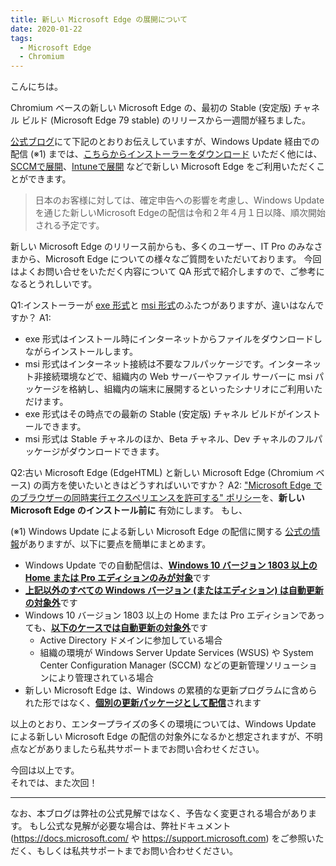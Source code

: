 ```yaml
---
title: 新しい Microsoft Edge の展開について
date: 2020-01-22
tags: 
  - Microsoft Edge
  - Chromium
---
```


こんにちは。

Chromium ベースの新しい Microsoft Edge の、最初の Stable (安定版) チャネル ビルド (Microsoft Edge 79 stable) のリリースから一週間が経ちました。

[公式ブログ](https://blogs.windows.com/japan/2020/01/16/upgrading-new-microsoft-edge-79-chromium/)にて下記のとおりお伝えしていますが、Windows Update 経由での配信 (※1) までは、[こちらからインストーラーをダウンロード](https://www.microsoft.com/edge) いただく他には、[SCCMで展開](https://docs.microsoft.com/en-us/configmgr/apps/deploy-use/deploy-edge?toc=https://docs.microsoft.com/DeployEdge/toc.json&bc=https://docs.microsoft.com/DeployEdge/breadcrumb/toc.json)、[Intuneで展開](https://docs.microsoft.com/en-us/intune/apps/apps-windows-edge?toc=https://docs.microsoft.com/DeployEdge/toc.json&bc=https://docs.microsoft.com/DeployEdge/breadcrumb/toc.json) などで新しい Microsoft Edge をご利用いただくことができます。

> 日本のお客様に対しては、確定申告への影響を考慮し、Windows Updateを通じた新しいMicrosoft Edgeの配信は令和２年４月１日以降、順次開始される予定です。

新しい Microsoft Edge のリリース前からも、多くのユーザー、IT Pro のみなさまから、Microsoft Edge についての様々なご質問をいただいております。
今回はよくお問い合せをいただく内容について QA 形式で紹介しますので、ご参考になるとうれしいです。

Q1:インストーラーが [exe 形式](https://www.microsoft.com/en-us/edge)と [msi 形式](https://www.microsoft.com/en-us/edge/business/download)のふたつがありますが、違いはなんですか？
A1:
- exe 形式はインストール時にインターネットからファイルをダウンロードしながらインストールします。
- msi 形式はインターネット接続は不要なフルパッケージです。インターネット非接続環境などで、組織内の Web サーバーやファイル サーバーに msi パッケージを格納し、組織内の端末に展開するといったシナリオにご利用いただけます。
- exe 形式はその時点での最新の Stable (安定版) チャネル ビルドがインストールできます。
- msi 形式は Stable チャネルのほか、Beta チャネル、Dev チャネルのフルパッケージがダウンロードできます。

Q2:古い Microsoft Edge (EdgeHTML) と新しい Microsoft Edge (Chromium ベース) の両方を使いたいときはどうすればいいですか？
A2:
["Microsoft Edge でのブラウザーの同時実行エクスペリエンスを許可する" ポリシー](https://docs.microsoft.com/en-us/deployedge/microsoft-edge-sysupdate-access-old-edge)を、**新しい Microsoft Edge のインストール前に** 有効にします。
もし、

(※1)
Windows Update による新しい Microsoft Edge の配信に関する [公式の情報](https://docs.microsoft.com/en-us/DeployEdge/microsoft-edge-blocker-toolkit)がありますが、以下に要点を簡単にまとめます。

- Windows Update での自動配信は、<u>**Windows 10 バージョン 1803 以上の Home または Pro エディションのみが対象**</u>です
- <u>**上記以外のすべての Windows バージョン (またはエディション) は自動更新の対象外**</u>です
- Windows 10 バージョン 1803 以上の Home または Pro エディションであっても、<u>**以下のケースでは自動更新の対象外**</u>です
  - Active Directory ドメインに参加している場合
  - 組織の環境が Windows Server Update Services (WSUS) や System Center Configuration Manager (SCCM) などの更新管理ソリューションにより管理されている場合
- 新しい Microsoft Edge は、Windows の累積的な更新プログラムに含められた形ではなく、<u>**個別の更新パッケージとして配信**</u>されます

以上のとおり、エンタープライズの多くの環境については、Windows Update による新しい Microsoft Edge の配信の対象外になるかと想定されますが、不明点などがありましたら私共サポートまでお問い合わせください。

今回は以上です。  
それでは、また次回！

---
なお、本ブログは弊社の公式見解ではなく、予告なく変更される場合があります。
もし公式な見解が必要な場合は、弊社ドキュメント (https://docs.microsoft.com/ や https://support.microsoft.com) をご参照いただく、もしくは私共サポートまでお問い合わせください。
